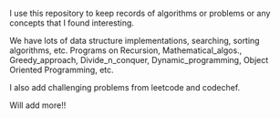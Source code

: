 I use this repository to keep records of algorithms or problems or any concepts that I found interesting.

We have lots of data structure implementations, searching, sorting algorithms, etc.
Programs on Recursion, Mathematical_algos., Greedy_approach, Divide_n_conquer, Dynamic_programming, Object Oriented Programming, etc.

I also add challenging problems from leetcode and codechef.

Will add more!! 



